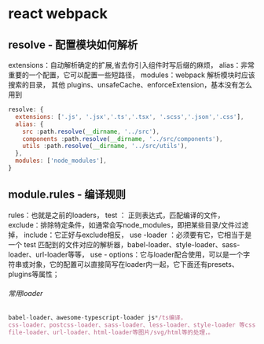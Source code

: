 # react webpack

## resolve - 配置模块如何解析

extensions：自动解析确定的扩展,省去你引入组件时写后缀的麻烦，
alias：非常重要的一个配置，它可以配置一些短路径，
modules：webpack 解析模块时应该搜索的目录，
其他 plugins、unsafeCache、enforceExtension，基本没有怎么用到

```js
resolve: {
  extensions: ['.js', '.jsx','.ts','.tsx', '.scss','.json','.css'],
  alias: {
    src :path.resolve(__dirname, '../src'),
    components :path.resolve(__dirname, '../src/components'),
    utils :path.resolve(__dirname, '../src/utils'),
  },
  modules: ['node_modules'],
}
```

## module.rules - 编译规则

rules：也就是之前的loaders，
test ： 正则表达式，匹配编译的文件，
exclude：排除特定条件，如通常会写node_modules，即把某些目录/文件过滤掉，
include：它正好与exclude相反，
use -loader ：必须要有它，它相当于是一个 test 匹配到的文件对应的解析器，babel-loader、style-loader、sass-loader、url-loader等等，
use - options：它与loader配合使用，可以是一个字符串或对象，它的配置可以直接简写在loader内一起，它下面还有presets、plugins等属性；

###### 常用loader

```js
babel-loader、awesome-typescript-loader js*/ts编译，
css-loader、postcss-loader、sass-loader、less-loader、style-loader 等css样式处理
file-loader、url-loader、html-loader等图片/svg/html等的处理，。
```
